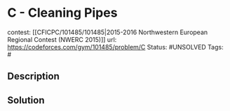 # C - Cleaning Pipes

contest: [[CFICPC/101485/101485|2015-2016 Northwestern European Regional Contest (NWERC 2015)]]
url: https://codeforces.com/gym/101485/problem/C
Status: #UNSOLVED
Tags: #

## Description

## Solution


